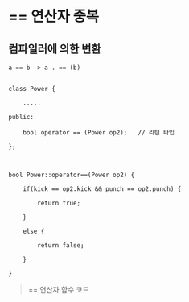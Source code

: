 # == 연산자 중복


## 컴파일러에 의한 변환

    a == b -> a . == (b)


    class Power {

        .....

    public:

        bool operator == (Power op2);   // 리턴 타입

    };


    
    bool Power::operator==(Power op2) {

        if(kick == op2.kick && punch == op2.punch) {

            return true;

        }

        else {

            return false;

        }

    }

> == 연산자 함수 코드